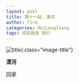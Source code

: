 ```yaml
---
layout: post
title: 第十一站：漠河
author: fire
categories: HeiLongJiang 
tags: 说走就走 旅行
---
```


![title](https://image.sideproject.cn/title/title_135.jpg){:class="image-title"}

**漠河**

回家

